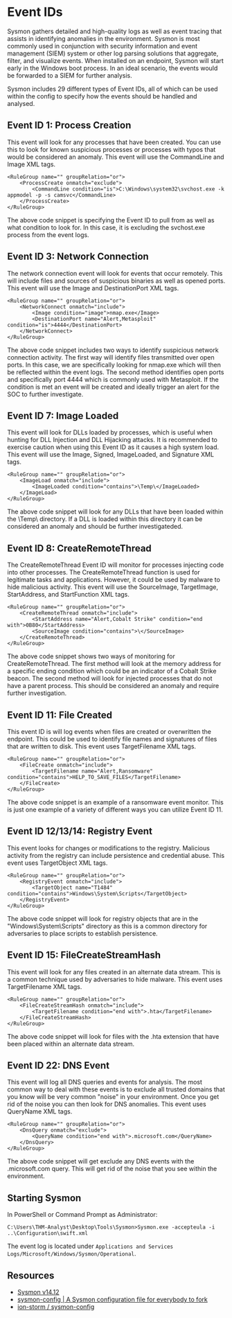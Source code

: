 # Event IDs

Sysmon gathers detailed and high-quality logs as well as event tracing that assists in identifying anomalies in the 
environment. Sysmon is most commonly used in conjunction with security information and event management (SIEM) system 
or other log parsing solutions that aggregate, filter, and visualize events. When installed on an endpoint, Sysmon 
will start early in the Windows boot process. In an ideal scenario, the events would be forwarded to a SIEM for 
further analysis.

Sysmon includes 29 different types of Event IDs, all of which can be used within the config to specify how the events 
should be handled and analysed.

## Event ID 1: Process Creation

This event will look for any processes that have been created. You can use this to look for known suspicious processes or processes with typos that would be considered an anomaly. This event will use the CommandLine and Image XML tags.

    <RuleGroup name="" groupRelation="or">
        <ProcessCreate onmatch="exclude">
            <CommandLine condition="is">C:\Windows\system32\svchost.exe -k appmodel -p -s camsvc</CommandLine>
        </ProcessCreate>
    </RuleGroup>

The above code snippet is specifying the Event ID to pull from as well as what condition to look for. In this case, it is excluding the svchost.exe process from the event logs.

## Event ID 3: Network Connection

The network connection event will look for events that occur remotely. This will include files and sources of suspicious binaries as well as opened ports. This event will use the Image and DestinationPort XML tags. 

    <RuleGroup name="" groupRelation="or">
        <NetworkConnect onmatch="include">
            <Image condition="image">nmap.exe</Image>
            <DestinationPort name="Alert,Metasploit" condition="is">4444</DestinationPort>
        </NetworkConnect>
    </RuleGroup>

The above code snippet includes two ways to identify suspicious network connection activity. The first way will identify files transmitted over open ports. In this case, we are specifically looking for nmap.exe which will then be reflected within the event logs. The second method identifies open ports and specifically port 4444 which is commonly used with Metasploit. If the condition is met an event will be created and ideally trigger an alert for the SOC to further investigate.

## Event ID 7: Image Loaded

This event will look for DLLs loaded by processes, which is useful when hunting for DLL Injection and DLL Hijacking attacks. It is recommended to exercise caution when using this Event ID as it causes a high system load. This event will use the Image, Signed, ImageLoaded, and Signature XML tags. 

    <RuleGroup name="" groupRelation="or">
        <ImageLoad onmatch="include">
            <ImageLoaded condition="contains">\Temp\</ImageLoaded>
        </ImageLoad>
    </RuleGroup>

The above code snippet will look for any DLLs that have been loaded within the \Temp\ directory. If a DLL is loaded within this directory it can be considered an anomaly and should be further investigateded. 

## Event ID 8: CreateRemoteThread

The CreateRemoteThread Event ID will monitor for processes injecting code into other processes. The CreateRemoteThread function is used for legitimate tasks and applications. However, it could be used by malware to hide malicious activity. This event will use the SourceImage, TargetImage, StartAddress, and StartFunction XML tags.

    <RuleGroup name="" groupRelation="or">
        <CreateRemoteThread onmatch="include">
            <StartAddress name="Alert,Cobalt Strike" condition="end with">0B80</StartAddress>
            <SourceImage condition="contains">\</SourceImage>
        </CreateRemoteThread>
    </RuleGroup>

The above code snippet shows two ways of monitoring for CreateRemoteThread. The first method will look at the memory address for a specific ending condition which could be an indicator of a Cobalt Strike beacon. The second method will look for injected processes that do not have a parent process. This should be considered an anomaly and require further investigation. 

## Event ID 11: File Created

This event ID is will log events when files are created or overwritten the endpoint. This could be used to identify file names and signatures of files that are written to disk. This event uses TargetFilename XML tags.

    <RuleGroup name="" groupRelation="or">
        <FileCreate onmatch="include">
            <TargetFilename name="Alert,Ransomware" condition="contains">HELP_TO_SAVE_FILES</TargetFilename>
        </FileCreate>
    </RuleGroup> 

The above code snippet is an example of a ransomware event monitor. This is just one example of a variety of different ways you can utilize Event ID 11.

## Event ID 12/13/14: Registry Event

This event looks for changes or modifications to the registry. Malicious activity from the registry can include persistence and credential abuse. This event uses TargetObject XML tags.

    <RuleGroup name="" groupRelation="or">
        <RegistryEvent onmatch="include">
            <TargetObject name="T1484" condition="contains">Windows\System\Scripts</TargetObject>
        </RegistryEvent>
    </RuleGroup>

The above code snippet will look for registry objects that are in the "Windows\System\Scripts" directory as this is a common directory for adversaries to place scripts to establish persistence.

## Event ID 15: FileCreateStreamHash

This event will look for any files created in an alternate data stream. This is a common technique used by adversaries to hide malware. This event uses TargetFilename XML tags.

    <RuleGroup name="" groupRelation="or">
        <FileCreateStreamHash onmatch="include">
            <TargetFilename condition="end with">.hta</TargetFilename>
        </FileCreateStreamHash>
    </RuleGroup> 

The above code snippet will look for files with the .hta extension that have been placed within an alternate data stream.

## Event ID 22: DNS Event

This event will log all DNS queries and events for analysis. The most common way to deal with these events is to exclude all trusted domains that you know will be very common "noise" in your environment. Once you get rid of the noise you can then look for DNS anomalies. This event uses QueryName XML tags. 

    <RuleGroup name="" groupRelation="or">
        <DnsQuery onmatch="exclude">
            <QueryName condition="end with">.microsoft.com</QueryName>
        </DnsQuery>
    </RuleGroup> 

The above code snippet will get exclude any DNS events with the .microsoft.com query. This will get rid of the noise that you see within the environment.  

## Starting Sysmon

In PowerShell or Command Prompt as Administrator:

    C:\Users\THM-Analyst\Desktop\Tools\Sysmon>Sysmon.exe -accepteula -i ..\Configuration\swift.xml

The event log is located under `Applications and Services Logs/Microsoft/Windows/Sysmon/Operational`.

## Resources

* [Sysmon v14.12](https://learn.microsoft.com/en-us/sysinternals/downloads/sysmon)
* [sysmon-config | A Sysmon configuration file for everybody to fork](https://github.com/SwiftOnSecurity/sysmon-config)
* [ion-storm / sysmon-config](https://github.com/ion-storm/sysmon-config/blob/develop/sysmonconfig-export.xml)
